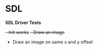 # SDL

**SDL Driver Tests**

  ~~- Init works~~
  ~~- Draw an image~~
  - Draw an image on same x and y offset 

 

